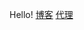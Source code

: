 Hello!
[博客](https://cold-summer.github.io/zzkBlog/)
[代理](https://github.com/cold-summer/GLaDOS-checkin)
